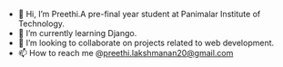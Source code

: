 - 👋 Hi, I’m Preethi.A pre-final year student at Panimalar Institute of Technology.
- 🌱 I’m currently learning Django.
- 💞️ I’m looking to collaborate on projects related to web development.
- 📫 How to reach me @preethi.lakshmanan20@gmail.com

<!---
Preethi-L/Preethi-L is a ✨ special ✨ repository because its `README.md` (this file) appears on your GitHub profile.
You can click the Preview link to take a look at your changes.
--->
